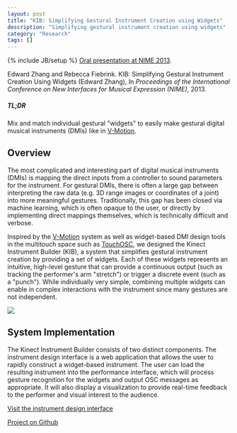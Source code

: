 ```yaml
---
layout: post
title: "KIB: Simplifying Gestural Instrument Creation using Widgets"
description: "Simplifying gestural instrument creation using widgets"
category: "Research"
tags: []
---
```

{% include JB/setup %}
[Oral presentation at NIME 2013](http://www.nime.org/wp-publications/zhang2013/).

Edward Zhang and Rebecca Fiebrink. KIB: Simplifying Gestural Instrument Creation Using Widgets (Edward Zhang), In <i>Proceedings of the International Conference on New Interfaces for Musical Expression (NIME)</i>, 2013.

##### TL;DR #####
Mix and match individual gestural "widgets" to easily make
gestural digital musical instruments (DMIs) like in [V-Motion](https://vimeo.com/45417241).

## Overview ##
The most complicated and interesting part of digital musical instruments (DMIs)
is mapping the direct inputs from a controller to sound parameters for the
instrument. For gestural DMIs, there is often a large gap between interpreting
the raw data (e.g. 3D range images or coordinates of a joint) into more
meaningful gestures. Traditionally, this gap has been closed via machine learning,
which is often opaque to the user, or directly by implementing direct mappings
themselves, which is technically difficult and verbose.

Inspired by the [V-Motion](https://vimeo.com/45417241) system as well as
widget-based DMI design tools in the multitouch space such as [TouchOSC](http://hexler.net/software/touchosc), we
designed the Kinect Instrument Builder (KIB), a system that simplifies gestural
instrument creation by providing a set of widgets.
Each of these widgets represents an intuitive, high-level gesture that can
provide a continuous output (such as tracking the performer's arm "stretch")
or trigger a discrete event (such as a "punch"). While individually very simple,
combining multiple widgets can enable in complex interactions with the instrument
since many gestures are not independent.

<img src="https://raw.githubusercontent.com/kyzyx/KIB/master/Paper/figures/kib.png" />

## System Implementation ##
The Kinect Instrument Builder consists of two distinct components. The instrument
design interface is a web application that allows the user to rapidly construct a
widget-based instrument. The user can load the resulting instrument into the
performance interface, which will process gesture recognition for the widgets and
output OSC messages as appropriate. It will also display a visualization to
provide real-time
feedback to the performer and visual interest to the audience.

[Visit the instrument design interface](http://homes.cs.washington.edu/~edzhang/Interface/index.html)

[Project on Github](https://github.com/kyzyx/KIB)
